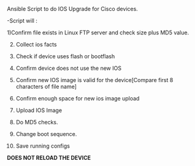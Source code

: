 Ansible Script to do IOS Upgrade for Cisco devices.

-Script will :

1)Confirm file exists in Linux FTP server and check size plus MD5 value.

2) Collect ios facts

3) Check if device uses flash or bootflash

4) Confirm device does not use the new IOS

5) Confirm new IOS image is valid for the device[Compare first 8 characters of file name]

6) Confirm enough space for new ios image upload

7) Upload IOS Image

8) Do MD5 checks.

9) Change boot sequence.

10) Save running configs

**DOES NOT RELOAD THE DEVICE**


